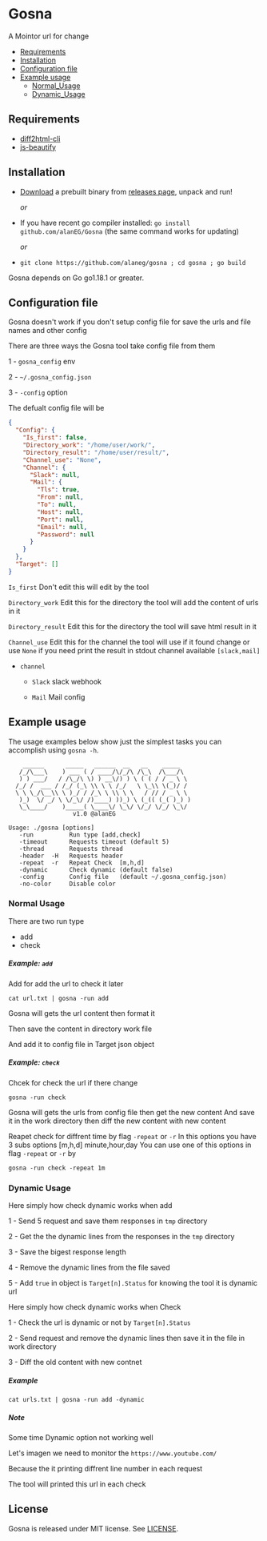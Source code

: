 # Gosna

A Mointor url for change 

- [Requirements](https://github.com/alanEG/Gosna#Requirements)
- [Installation](https://github.com/alanEG/Gosna#installation)
- [Configuration file](https://github.com/alanEG/Gosna#configuration-file)
- [Example usage](https://github.com/alanEG/Gosna#example-usage)
    - [Normal_Usage](https://github.com/alanEG/Gosna#normal-Usage)
    - [Dynamic_Usage](https://github.com/alanEG/Gosna#dynamic-Usage)

## Requirements 
   
   - [diff2html-cli](https://github.com/rtfpessoa/diff2html-cli)
   - [js-beautify](https://www.npmjs.com/package/js-beautify)
    
## Installation

- [Download](https://github.com/alaneg/gosna/releases/latest) a prebuilt binary from [releases page](https://github.com/alaneg/gosna/releases/latest), unpack and run!
  
  _or_
- If you have recent go compiler installed: `go install github.com/alanEG/Gosna` (the same command works for updating)
  
  _or_
- `git clone https://github.com/alaneg/gosna ; cd gosna ; go build`

Gosna depends on Go go1.18.1 or greater.


## Configuration file

Gosna doesn't work if you don't setup config file for save the urls and file names and other config   

There are three ways the Gosna tool take config file from them 

1 - `gosna_config` env

2 - `~/.gosna_config.json`

3 - `-config` option

The defualt config file will be 

```json
{
  "Config": {
    "Is_first": false,
    "Directory_work": "/home/user/work/",
    "Directory_result": "/home/user/result/",
    "Channel_use": "None",
    "Channel": {
      "Slack": null,
      "Mail": {
        "Tls": true,
        "From": null,
        "To": null,
        "Host": null,
        "Port": null,
        "Email": null,
        "Password": null
      }
    }
  },
  "Target": []
}
```

`Is_first` Don't edit this will edit by the tool 

`Directory_work` Edit this for the directory the tool will add the content of urls in it 

`Directory_result` Edit this for the directory the tool will save html result in it 

`Channel_use` Edit this for the channel the tool will use if it found change or use `None` if you need print the result in stdout channel available `[slack,mail]`

- `channel`

  - `Slack` slack webhook
  
  - `Mail` Mail config

## Example usage

The usage examples below show just the simplest tasks you can accomplish using `gosna -h`. 

```
    ______      _____   ______  __   __    _____    
   /_/\___\    ) ___ ( / ____/\/_/\ /\_\  /\___/\   
   ) ) ___/   / /\_/\ \) ) __\/) ) \ ( ( / / _ \ \  
  /_/ /  ___ / /_/ (_\ \\ \ \ /_/   \ \_\\ \(_)/ /  
  \ \ \_/\__\\ \ )_/ / /_\ \ \\ \ \   / // / _ \ \  
   )_)  \/ _/ \ \/_\/ /)____) ))_) \ (_(( (_( )_) ) 
   \_\____/    )_____( \____\/ \_\/ \/_/ \/_/ \_\/  
                  v1.0 @alanEG

Usage: ./gosna [options]
   -run          Run type [add,check]
   -timeout      Requests timeout (default 5)
   -thread       Requests thread
   -header  -H   Requests header
   -repeat  -r   Repeat Check  [m,h,d]
   -dynamic      Check dynamic (default false)
   -config       Config file   (default ~/.gosna_config.json)
   -no-color     Disable color
```

### Normal Usage

There are two run type 
- add
- check 

##### Example: `add` 
Add for add the url to check it later 

`cat url.txt | gosna -run add`

Gosna will gets the url content then format it 

Then save the content in directory work file 

And add it to config file in Target json object  


##### Example: `check`
Chcek for check the url if there change 

`gosna -run check`

Gosna will gets the urls from config file then get the new content 
And save it in the work directory then diff the new content with new content 

Reapet check for diffrent time by flag `-repeat` or `-r`
In this options you have 3 subs options [m,h,d] minute,hour,day
You can use one of this options in flag `-repeat` or `-r` by 

`gosna -run check -repeat 1m`
### Dynamic Usage

Here simply how check dynamic works when add

1 - Send 5 request and save them responses in `tmp` directory

2 - Get the the dynamic lines from the responses in the `tmp` directory   

3 - Save the bigest response length 

4 - Remove the dynamic lines from the file saved 

5 - Add `true` in object is `Target[n].Status` for knowing the tool it is dynamic url 

Here simply how check dynamic works when Check

1 - Check the url is dynamic or not by `Target[n].Status`

2 - Send request and remove the dynamic lines then save it in the file in work directory 

3 - Diff the old content with new contnet 


##### Example
`cat urls.txt | gosna -run add -dynamic`

##### Note
Some time Dynamic option not working well 

Let's imagen we need to monitor the `https://www.youtube.com/`

Because the it printing diffrent line number in each request 

The tool will printed this url in each check  

## License

Gosna is released under MIT license. See [LICENSE](https://github.com/alanEG/Gosna/blob/main/LICENSE).
